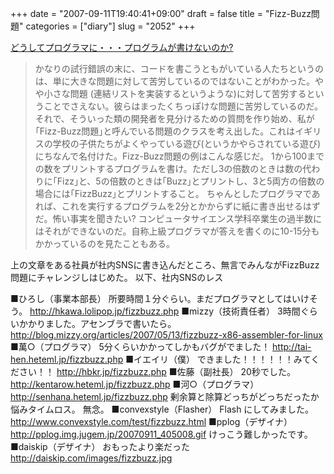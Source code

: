 +++
date = "2007-09-11T19:40:41+09:00"
draft = false
title = "Fizz-Buzz問題"
categories = ["diary"]
slug = "2052"
+++

<a href="http://www.aoky.net/articles/jeff_atwood/why_cant_programmers_program.htm" target="_blank">どうしてプログラマに・・・プログラムが書けないのか?</a>
<blockquote>かなりの試行錯誤の末に、コードを書こうともがいている人たちというのは、単に大きな問題に対して苦労しているのではないことがわかった。やや小さな問題 (連結リストを実装するというような)に対して苦労するということでさえない。彼らはまったくちっぽけな問題に苦労しているのだ。
それで、そういった類の開発者を見分けるための質問を作り始め、私が｢Fizz-Buzz問題｣と呼んでいる問題のクラスを考え出した。これはイギリスの学校の子供たちがよくやっている遊び(というかやらされている遊び)にちなんで名付けた。Fizz-Buzz問題の例はこんな感じだ。
1から100までの数をプリントするプログラムを書け。ただし3の倍数のときは数の代わりに｢Fizz｣と、5の倍数のときは｢Buzz｣とプリントし、3と5両方の倍数の場合には｢FizzBuzz｣とプリントすること。
ちゃんとしたプログラマであれば、これを実行するプログラムを2分とかからずに紙に書き出せるはずだ。怖い事実を聞きたい? コンピュータサイエンス学科卒業生の過半数にはそれができないのだ。自称上級プログラマが答えを書くのに10-15分もかかっているのを見たこともある。</blockquote>
上の文章をある社員が社内SNSに書き込んだところ、無言でみんながFizzBuzz問題にチャレンジしはじめた。
以下、社内SNSのレス

<!--more-->
■ひろし（事業本部長）
所要時間１分ぐらい。まだプログラマとしてはいけそう。
<a href="http://hkawa.lolipop.jp/fizzbuzz.php" target="_blank">http://hkawa.lolipop.jp/fizzbuzz.php</a>
■mizzy（技術責任者）
3時間ぐらいかかりました。アセンブラで書いたら。
<a href="http://blog.mizzy.org/articles/2007/05/13/fizzbuzz-x86-assembler-for-linux " target="_blank">http://blog.mizzy.org/articles/2007/05/13/fizzbuzz-x86-assembler-for-linux </a>
■萬○（プログラマ）
5分くらいかかってしかもバグがでました！
<a href="http://tai-hen.heteml.jp/fizzbuzz.php" target="_blank">http://tai-hen.heteml.jp/fizzbuzz.php</a>
■イエイリ（僕）
できました！！！！！！みてください！！
<a href="http://hbkr.jp/fizzbuzz.php" target="_blank">http://hbkr.jp/fizzbuzz.php</a>
■佐藤（副社長）
20秒でした。
<a href="http://kentarow.heteml.jp/fizzbuzz.php" target="_blank">http://kentarow.heteml.jp/fizzbuzz.php</a>
■河○（プログラマ）
<a href="http://senhana.heteml.jp/fizzbuzz.php" target="_blank">http://senhana.heteml.jp/fizzbuzz.php</a>
剰余算と除算どっちがどっちだったか悩みタイムロス。
無念。
■convexstyle（Flasher）
Flash にしてみました。
<a href="http://www.convexstyle.com/test/fizzbuzz.html" target="_blank">http://www.convexstyle.com/test/fizzbuzz.html</a>
■pplog（デザイナ）
<a href="http://pplog.img.jugem.jp/20070911_405008.gif" target="_blank">http://pplog.img.jugem.jp/20070911_405008.gif</a>
けっこう難しかったです。
■daiskip（デザイナ）
おもったより楽だった
<a href="http://daiskip.com/images/fizzbuzz.jpg" target="_blank">http://daiskip.com/images/fizzbuzz.jpg</a>
